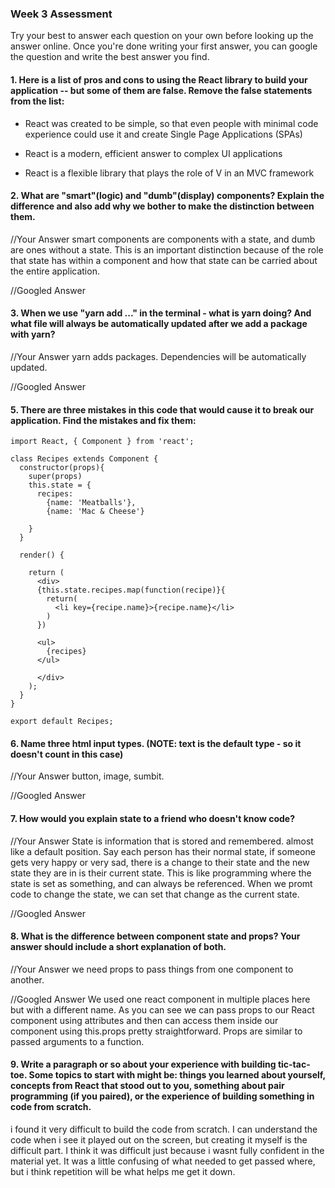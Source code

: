 ### Week 3 Assessment

Try your best to answer each question on your own before looking up the answer online. Once you're done writing your first answer, you can google the question and write the best answer you find.

#### 1. Here is a list of pros and cons to using the React library to build your application -- but some of them are false. Remove the false statements from the list:

- React was created to be simple, so that even people with minimal code experience could use it and create Single Page Applications (SPAs)
- React is a modern, efficient answer to complex UI applications

- React is a flexible library that plays the role of V in an MVC framework


 #### 2. What are "smart"(logic) and "dumb"(display) components? Explain the difference and also add why we bother to make the distinction between them.


 //Your Answer
smart components are components with a state, and dumb are ones without a state. This is an important distinction because of the role that state has within a component and how that state can be carried about the entire application.

 //Googled Answer


#### 3. When we use "yarn add ..." in the terminal - what is yarn doing? And what file will always be automatically updated after we add a package with yarn?
 //Your Answer
yarn adds packages. Dependencies will be automatically updated.

 //Googled Answer


#### 5. There are three mistakes in this code that would cause it to break our application. Find the mistakes and fix them:

    import React, { Component } from 'react';

    class Recipes extends Component {
      constructor(props){
        super(props)
        this.state = {
          recipes:
            {name: 'Meatballs'},
            {name: 'Mac & Cheese'}

        }
      }

      render() {

        return (
          <div>
          {this.state.recipes.map(function(recipe)}{
            return(
              <li key={recipe.name}>{recipe.name}</li>
            )
          })

          <ul>
            {recipes}
          </ul>

          </div>
        );
      }
    }

    export default Recipes;

#### 6. Name three html input types. (NOTE: text is the default type - so it doesn't count in this case)

 //Your Answer
button, image, sumbit.

 //Googled Answer


 #### 7. How would you explain state to a friend who doesn't know code?

 //Your Answer
State is information that is stored and remembered. almost like a default position. Say each person has their normal state, if someone gets very happy or very sad, there is a change to their state and the new state they are in is their current state. This is like programming where the state is set as something, and can always be referenced. When we promt code to change the state, we can set that change as the current state.

 //Googled Answer


 #### 8. What is the difference between component state and props? Your answer should include a short explanation of both.


 //Your Answer
we need props to pass things from one component to another.

 //Googled Answer
We used one react component in multiple places here but with a different name. As you can see we can pass props to our React component using attributes and then can access them inside our component using this.props pretty straightforward. Props are similar to passed arguments to a function.

#### 9. Write a paragraph or so about your experience with building tic-tac-toe. Some topics to start with might be: things you learned about yourself, concepts from React that stood out to you, something about pair programming (if you paired), or the experience of building something in code from scratch.

i found it very difficult to build the code from scratch. I can understand the code when i see it played out on the screen, but creating it myself is the difficult part. I think it was difficult just because i wasnt fully confident in the material yet. It was a little confusing of what needed to get passed where, but i think repetition will be what helps me get it down. 
